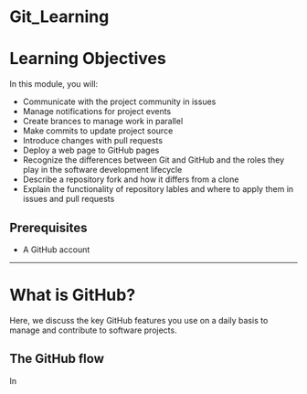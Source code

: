 # Git_Learning

# Learning Objectives

In this module, you will:
- Communicate with the project community in issues
- Manage notifications for project events
- Create brances to manage work in parallel
- Make commits to update project source
- Introduce changes with pull requests
- Deploy a web page to GitHub pages
- Recognize the differences between Git and GitHub and the roles they play in the software development lifecycle
- Describe a repository fork and how it differs from a clone
- Explain the functionality of repository lables and where to apply them in issues and pull requests

## Prerequisites
- A GitHub account
__________________________________________________________________________________

# What is GitHub?
Here, we discuss the key GitHub features you use on a daily basis to manage and contribute to software projects.

## The GitHub flow
In 
